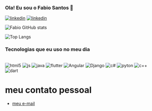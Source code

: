 ### Ola! Eu sou o Fabio Santos 🤙

[![linkedin](https://img.shields.io/badge/LinkedIn-0077B5?style=for-the-badge&logo=linkedin&logoColor=white)](https://www.linkedin.com/in/fabio-silva-a9551935a)
[![linkedin](https://img.shields.io/badge/Facebook-1877F2?style=for-the-badge&logo=facebook&logoColor=white)](https://www.facebook.com/profile.php?id=100081757002657)

![Fabio GitHub stats](https://github-readme-stats.vercel.app/api?username=fabio-Silva-E&show_icons=true&theme=dracula)

![Top Langs](https://github-readme-stats.vercel.app/api/top-langs/?username=fabio-Silva-E&size_weight=0.5&count_weight=0.5)
### Tecnologias que eu uso no meu dia

<div style="display: inline_block"><br/>
<img align="center" alt="html5" src="https://img.shields.io/badge/HTML-239120?style=for-the-badge&logo=html5&logoColor=white"/>
<img align="center" alt="js" src="https://img.shields.io/badge/JavaScript-F7DF1E?style=for-the-badge&logo=javascript&logoColor=black"/>
<img align="center" alt="java" src="https://img.shields.io/badge/Java-ED8B00?style=for-the-badge&logo=openjdk&logoColor=white"/>
<img align="center" alt="flutter" src="https://img.shields.io/badge/Flutter-02569B?style=for-the-badge&logo=flutter&logoColor=white"/>
<img align="center" alt="Angular" src="https://img.shields.io/badge/Angular-DD0031?style=for-the-badge&logo=angular&logoColor=white"/>
<img align="center" alt="Django" src="https://img.shields.io/badge/Django-092E20?style=for-the-badge&logo=django&logoColor=white"/>
<img align="center" alt="c#" src="https://img.shields.io/badge/C%23-239120?style=for-the-badge&logo=c-sharp&logoColor=white"/>
<img align="center" alt="pyton" src="https://img.shields.io/badge/Python-14354C?style=for-the-badge&logo=python&logoColor=white"/>
<img align="center" alt="c++" src="https://img.shields.io/badge/C%2B%2B-00599C?style=for-the-badge&logo=c%2B%2B&logoColor=white"/>
<img align="center" alt="dart" src="https://img.shields.io/badge/Dart-0175C2?style=for-the-badge&logo=dart&logoColor=white"/>
</div>

# meu contato pessoal 

- [meu e-mail](https://fs27106@gmail.com)<br/>
